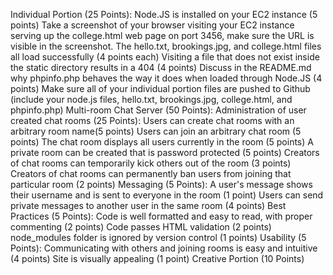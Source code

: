 Individual Portion (25 Points):
Node.JS is installed on your EC2 instance (5 points)
Take a screenshot of your browser visiting your EC2 instance serving up the college.html web page on port 3456, make sure the URL is visible in the screenshot.
The hello.txt, brookings.jpg, and college.html files all load successfully (4 points each)
Visiting a file that does not exist inside the static directory results in a 404 (4 points)
Discuss in the README.md why phpinfo.php behaves the way it does when loaded through Node.JS (4 points)
Make sure all of your individual portion files are pushed to Github (include your node.js files, hello.txt, brookings.jpg, college.html, and phpinfo.php)
Multi-room Chat Server (50 Points):
Administration of user created chat rooms (25 Points):
Users can create chat rooms with an arbitrary room name(5 points)
Users can join an arbitrary chat room (5 points)
The chat room displays all users currently in the room (5 points)
A private room can be created that is password protected (5 points)
Creators of chat rooms can temporarily kick others out of the room (3 points)
Creators of chat rooms can permanently ban users from joining that particular room (2 points)
Messaging (5 Points):
A user's message shows their username and is sent to everyone in the room (1 point)
Users can send private messages to another user in the same room (4 points)
Best Practices (5 Points):
Code is well formatted and easy to read, with proper commenting (2 points)
Code passes HTML validation (2 points)
node_modules folder is ignored by version control (1 points)
Usability (5 Points):
Communicating with others and joining rooms is easy and intuitive (4 points)
Site is visually appealing (1 point)
Creative Portion (10 Points)
